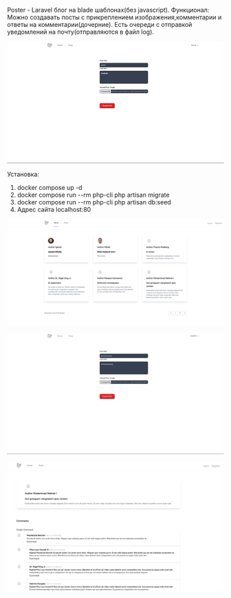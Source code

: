 Poster - Laravel блог на blade шаблонах(без javascript). 
Функционал: Можно создавать посты с прикреплением изображения,комментарии и ответы на комментарии(дочерние). 
Есть очереди с отправкой уведомлений на почту(отправляются в файл log).

![](https://github.com/IgorOlikov/Poster/blob/main/readme-files/poster.gif)

Установка:

1) docker compose up -d
2) docker compose run --rm php-cli php artisan migrate
3) docker compose run --rm php-cli php artisan db:seed
4) Адрес сайта localhost:80

![](https://github.com/IgorOlikov/Poster/blob/main/readme-files/Screenshot%20from%202024-01-17%2013-23-05.png)

![](https://github.com/IgorOlikov/Poster/blob/main/readme-files/poster2.gif)

![](https://github.com/IgorOlikov/Poster/blob/main/readme-files/Screenshot%20from%202024-01-17%2013-24-24.png)






